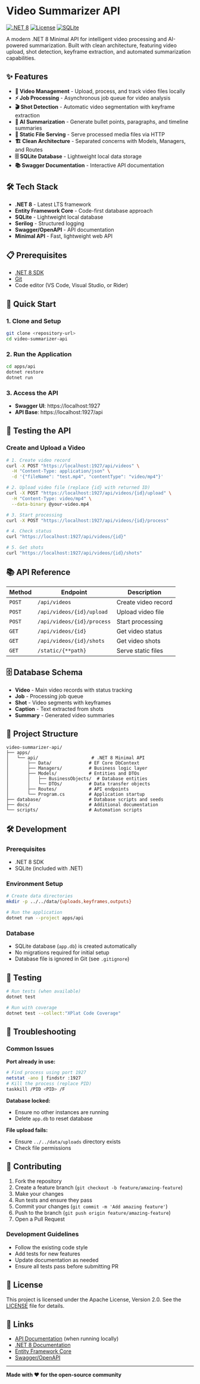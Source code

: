 # Video Summarizer API

[![.NET 8](https://img.shields.io/badge/.NET-8.0-blue.svg)](https://dotnet.microsoft.com/download/dotnet/8.0)
[![License](https://img.shields.io/badge/License-Apache%202.0-green.svg)](https://opensource.org/licenses/Apache-2.0)
[![SQLite](https://img.shields.io/badge/Database-SQLite-lightgrey.svg)](https://sqlite.org/)

A modern .NET 8 Minimal API for intelligent video processing and AI-powered summarization. Built with clean architecture, featuring video upload, shot detection, keyframe extraction, and automated summarization capabilities.

## ✨ Features

- **🎥 Video Management** - Upload, process, and track video files locally
- **⚡ Job Processing** - Asynchronous job queue for video analysis
- **🎬 Shot Detection** - Automatic video segmentation with keyframe extraction
- **🤖 AI Summarization** - Generate bullet points, paragraphs, and timeline summaries
- **📁 Static File Serving** - Serve processed media files via HTTP
- **🏗️ Clean Architecture** - Separated concerns with Models, Managers, and Routes
- **🗄️ SQLite Database** - Lightweight local data storage
- **📚 Swagger Documentation** - Interactive API documentation

## 🛠️ Tech Stack

- **.NET 8** - Latest LTS framework
- **Entity Framework Core** - Code-first database approach
- **SQLite** - Lightweight local database
- **Serilog** - Structured logging
- **Swagger/OpenAPI** - API documentation
- **Minimal API** - Fast, lightweight web API

## 📋 Prerequisites

- [.NET 8 SDK](https://dotnet.microsoft.com/download/dotnet/8.0)
- [Git](https://git-scm.com/)
- Code editor (VS Code, Visual Studio, or Rider)

## 🚀 Quick Start

### 1. Clone and Setup
```bash
git clone <repository-url>
cd video-summarizer-api
```

### 2. Run the Application
```bash
cd apps/api
dotnet restore
dotnet run
```

### 3. Access the API
- **Swagger UI**: https://localhost:1927
- **API Base**: https://localhost:1927/api

## 🧪 Testing the API

### Create and Upload a Video
```bash
# 1. Create video record
curl -X POST "https://localhost:1927/api/videos" \
  -H "Content-Type: application/json" \
  -d '{"fileName": "test.mp4", "contentType": "video/mp4"}'

# 2. Upload video file (replace {id} with returned ID)
curl -X POST "https://localhost:1927/api/videos/{id}/upload" \
  -H "Content-Type: video/mp4" \
  --data-binary @your-video.mp4

# 3. Start processing
curl -X POST "https://localhost:1927/api/videos/{id}/process"

# 4. Check status
curl "https://localhost:1927/api/videos/{id}"

# 5. Get shots
curl "https://localhost:1927/api/videos/{id}/shots"
```

## 📚 API Reference

| Method | Endpoint | Description |
|--------|----------|-------------|
| `POST` | `/api/videos` | Create video record |
| `POST` | `/api/videos/{id}/upload` | Upload video file |
| `POST` | `/api/videos/{id}/process` | Start processing |
| `GET` | `/api/videos/{id}` | Get video status |
| `GET` | `/api/videos/{id}/shots` | Get video shots |
| `GET` | `/static/{**path}` | Serve static files |

## 🗄️ Database Schema

- **Video** - Main video records with status tracking
- **Job** - Processing job queue
- **Shot** - Video segments with keyframes
- **Caption** - Text extracted from shots
- **Summary** - Generated video summaries

## 📁 Project Structure

```
video-summarizer-api/
├── apps/
│   └── api/                    # .NET 8 Minimal API
│       ├── Data/              # EF Core DbContext
│       ├── Managers/          # Business logic layer
│       ├── Models/            # Entities and DTOs
│       │   ├── BusinessObjects/  # Database entities
│       │   └── DTOs/          # Data transfer objects
│       ├── Routes/            # API endpoints
│       └── Program.cs         # Application startup
├── database/                  # Database scripts and seeds
├── docs/                      # Additional documentation
└── scripts/                   # Automation scripts
```

## 🛠️ Development

### Prerequisites
- .NET 8 SDK
- SQLite (included with .NET)

### Environment Setup
```bash
# Create data directories
mkdir -p ../../data/{uploads,keyframes,outputs}

# Run the application
dotnet run --project apps/api
```

### Database
- SQLite database (`app.db`) is created automatically
- No migrations required for initial setup
- Database file is ignored in Git (see `.gitignore`)

## 🧪 Testing

```bash
# Run tests (when available)
dotnet test

# Run with coverage
dotnet test --collect:"XPlat Code Coverage"
```

## 🐛 Troubleshooting

### Common Issues

**Port already in use:**
```bash
# Find process using port 1927
netstat -ano | findstr :1927
# Kill the process (replace PID)
taskkill /PID <PID> /F
```

**Database locked:**
- Ensure no other instances are running
- Delete `app.db` to reset database

**File upload fails:**
- Ensure `../../data/uploads` directory exists
- Check file permissions

## 🤝 Contributing

1. Fork the repository
2. Create a feature branch (`git checkout -b feature/amazing-feature`)
3. Make your changes
4. Run tests and ensure they pass
5. Commit your changes (`git commit -m 'Add amazing feature'`)
6. Push to the branch (`git push origin feature/amazing-feature`)
7. Open a Pull Request

### Development Guidelines
- Follow the existing code style
- Add tests for new features
- Update documentation as needed
- Ensure all tests pass before submitting PR

## 📄 License

This project is licensed under the Apache License, Version 2.0. See the [LICENSE](LICENSE) file for details.

## 🔗 Links

- [API Documentation](https://localhost:1927) (when running locally)
- [.NET 8 Documentation](https://docs.microsoft.com/dotnet/core/)
- [Entity Framework Core](https://docs.microsoft.com/ef/core/)
- [Swagger/OpenAPI](https://swagger.io/)

---

**Made with ❤️ for the open-source community**